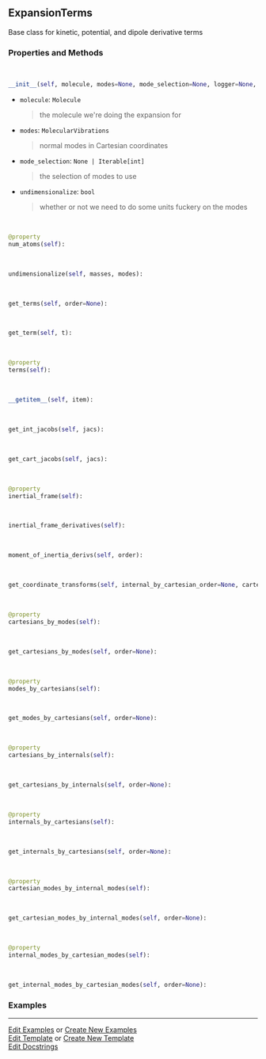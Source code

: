 ## <a id="Psience.VPT2.Terms.ExpansionTerms">ExpansionTerms</a>
Base class for kinetic, potential, and dipole derivative terms

### Properties and Methods
<a id="Psience.VPT2.Terms.ExpansionTerms.__init__" class="docs-object-method">&nbsp;</a>
```python
__init__(self, molecule, modes=None, mode_selection=None, logger=None, parallelizer=None, checkpointer=None, undimensionalize=True, numerical_jacobians=True, eckart_embed_derivatives=True, eckart_embed_planar_ref_tolerance=None, strip_dummies=False, strip_embedding=False, mixed_derivative_handling_mode='numerical', backpropagate_internals=False, direct_propagate_cartesians=False, zero_mass_term=10000000.0, internal_fd_mesh_spacing=0.001, internal_fd_stencil=9, cartesian_fd_mesh_spacing=0.001, cartesian_fd_stencil=9, cartesian_analytic_deriv_order=1, internal_by_cartesian_order=3, cartesian_by_internal_order=4, jacobian_warning_threshold=10000.0, coordinate_transformations=None, coordinate_derivatives=None): 
```

- `molecule`: `Molecule`
    >the molecule we're doing the expansion for
- `modes`: `MolecularVibrations`
    >normal modes in Cartesian coordinates
- `mode_selection`: `None | Iterable[int]`
    >the selection of modes to use
- `undimensionalize`: `bool`
    >whether or not we need to do some units fuckery on the modes

<a id="Psience.VPT2.Terms.ExpansionTerms.num_atoms" class="docs-object-method">&nbsp;</a>
```python
@property
num_atoms(self): 
```

<a id="Psience.VPT2.Terms.ExpansionTerms.undimensionalize" class="docs-object-method">&nbsp;</a>
```python
undimensionalize(self, masses, modes): 
```

<a id="Psience.VPT2.Terms.ExpansionTerms.get_terms" class="docs-object-method">&nbsp;</a>
```python
get_terms(self, order=None): 
```

<a id="Psience.VPT2.Terms.ExpansionTerms.get_term" class="docs-object-method">&nbsp;</a>
```python
get_term(self, t): 
```

<a id="Psience.VPT2.Terms.ExpansionTerms.terms" class="docs-object-method">&nbsp;</a>
```python
@property
terms(self): 
```

<a id="Psience.VPT2.Terms.ExpansionTerms.__getitem__" class="docs-object-method">&nbsp;</a>
```python
__getitem__(self, item): 
```

<a id="Psience.VPT2.Terms.ExpansionTerms.get_int_jacobs" class="docs-object-method">&nbsp;</a>
```python
get_int_jacobs(self, jacs): 
```

<a id="Psience.VPT2.Terms.ExpansionTerms.get_cart_jacobs" class="docs-object-method">&nbsp;</a>
```python
get_cart_jacobs(self, jacs): 
```

<a id="Psience.VPT2.Terms.ExpansionTerms.inertial_frame" class="docs-object-method">&nbsp;</a>
```python
@property
inertial_frame(self): 
```

<a id="Psience.VPT2.Terms.ExpansionTerms.inertial_frame_derivatives" class="docs-object-method">&nbsp;</a>
```python
inertial_frame_derivatives(self): 
```

<a id="Psience.VPT2.Terms.ExpansionTerms.moment_of_inertia_derivs" class="docs-object-method">&nbsp;</a>
```python
moment_of_inertia_derivs(self, order): 
```

<a id="Psience.VPT2.Terms.ExpansionTerms.get_coordinate_transforms" class="docs-object-method">&nbsp;</a>
```python
get_coordinate_transforms(self, internal_by_cartesian_order=None, cartesian_by_internal_order=None, current_cache=None): 
```

<a id="Psience.VPT2.Terms.ExpansionTerms.cartesians_by_modes" class="docs-object-method">&nbsp;</a>
```python
@property
cartesians_by_modes(self): 
```

<a id="Psience.VPT2.Terms.ExpansionTerms.get_cartesians_by_modes" class="docs-object-method">&nbsp;</a>
```python
get_cartesians_by_modes(self, order=None): 
```

<a id="Psience.VPT2.Terms.ExpansionTerms.modes_by_cartesians" class="docs-object-method">&nbsp;</a>
```python
@property
modes_by_cartesians(self): 
```

<a id="Psience.VPT2.Terms.ExpansionTerms.get_modes_by_cartesians" class="docs-object-method">&nbsp;</a>
```python
get_modes_by_cartesians(self, order=None): 
```

<a id="Psience.VPT2.Terms.ExpansionTerms.cartesians_by_internals" class="docs-object-method">&nbsp;</a>
```python
@property
cartesians_by_internals(self): 
```

<a id="Psience.VPT2.Terms.ExpansionTerms.get_cartesians_by_internals" class="docs-object-method">&nbsp;</a>
```python
get_cartesians_by_internals(self, order=None): 
```

<a id="Psience.VPT2.Terms.ExpansionTerms.internals_by_cartesians" class="docs-object-method">&nbsp;</a>
```python
@property
internals_by_cartesians(self): 
```

<a id="Psience.VPT2.Terms.ExpansionTerms.get_internals_by_cartesians" class="docs-object-method">&nbsp;</a>
```python
get_internals_by_cartesians(self, order=None): 
```

<a id="Psience.VPT2.Terms.ExpansionTerms.cartesian_modes_by_internal_modes" class="docs-object-method">&nbsp;</a>
```python
@property
cartesian_modes_by_internal_modes(self): 
```

<a id="Psience.VPT2.Terms.ExpansionTerms.get_cartesian_modes_by_internal_modes" class="docs-object-method">&nbsp;</a>
```python
get_cartesian_modes_by_internal_modes(self, order=None): 
```

<a id="Psience.VPT2.Terms.ExpansionTerms.internal_modes_by_cartesian_modes" class="docs-object-method">&nbsp;</a>
```python
@property
internal_modes_by_cartesian_modes(self): 
```

<a id="Psience.VPT2.Terms.ExpansionTerms.get_internal_modes_by_cartesian_modes" class="docs-object-method">&nbsp;</a>
```python
get_internal_modes_by_cartesian_modes(self, order=None): 
```

### Examples




___

[Edit Examples](https://github.com/McCoyGroup/Psience/edit/edit/ci/examples/ci/docs/Psience/VPT2/Terms/ExpansionTerms.md) or 
[Create New Examples](https://github.com/McCoyGroup/Psience/new/edit/?filename=ci/examples/ci/docs/Psience/VPT2/Terms/ExpansionTerms.md) <br/>
[Edit Template](https://github.com/McCoyGroup/Psience/edit/edit/ci/docs/ci/docs/Psience/VPT2/Terms/ExpansionTerms.md) or 
[Create New Template](https://github.com/McCoyGroup/Psience/new/edit/?filename=ci/docs/templates/ci/docs/Psience/VPT2/Terms/ExpansionTerms.md) <br/>
[Edit Docstrings](https://github.com/McCoyGroup/Psience/edit/edit/Psience/VPT2/Terms.py?message=Update%20Docs)